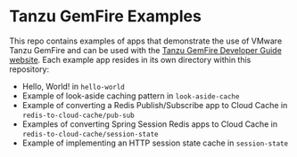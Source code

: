 <!--Copyright 2019 - 2021 $today.year. VMware, Inc.
SPDX-License-Identifier: Apache-2.0-->

# Tanzu GemFire Examples

This repo contains examples of apps that demonstrate the use of VMware Tanzu GemFire and can be used with the 
[Tanzu GemFire Developer Guide website](https://tanzugemfire.dev).
Each example app resides in its own directory within this repository:

- Hello, World! in `hello-world`
- Example of look-aside caching pattern in `look-aside-cache`
- Example of converting a Redis Publish/Subscribe app to Cloud Cache in `redis-to-cloud-cache/pub-sub`
- Examples of converting Spring Session Redis apps to Cloud Cache in `redis-to-cloud-cache/session-state`
- Example of implementing an HTTP session state cache in `session-state`
